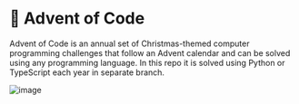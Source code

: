 # 🎄 Advent of Code

Advent of Code is an annual set of Christmas-themed computer programming challenges that follow an Advent calendar and can be solved using any programming language. In this repo it is solved using Python or TypeScript each year in separate branch.

![image](https://github.com/Magda98/AOC/assets/33430525/c7d7b623-15dd-4303-8968-93915133cacf)


